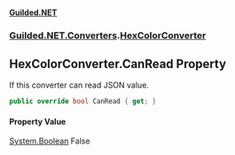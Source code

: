 
#### [Guilded.NET](Guilded_NET 'Guilded_NET')
### [Guilded.NET.Converters](Guilded_NET#Guilded_NET_Converters 'Guilded.NET.Converters').[HexColorConverter](HexColorConverter 'Guilded.NET.Converters.HexColorConverter')
## HexColorConverter.CanRead Property
If this converter can read JSON value.  
```csharp
public override bool CanRead { get; }
```

#### Property Value
[System.Boolean](https://docs.microsoft.com/en-us/dotnet/api/System.Boolean 'System.Boolean')
False
